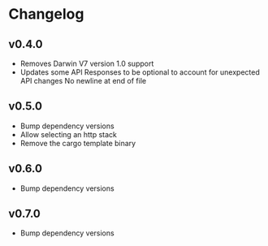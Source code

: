 # Changelog

## v0.4.0

- Removes Darwin V7 version 1.0 support
- Updates some API Responses to be optional to account for unexpected API changes
  No newline at end of file

## v0.5.0

- Bump dependency versions
- Allow selecting an http stack
- Remove the cargo template binary

## v0.6.0

- Bump dependency versions

## v0.7.0

- Bump dependency versions

